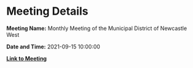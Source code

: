# Meeting Details

**Meeting Name:** Monthly Meeting of the Municipal District of Newcastle West

**Date and Time:** 2021-09-15 10:00:00

**[Link to Meeting](https://www.limerick.ie/council/whats-on/monthly-meeting-municipal-district-newcastle-west-64)**
